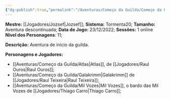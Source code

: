 ```yaml
---
{"dg-publish":true,"permalink":"/Aventuras/Começo da Guilda/Começo da Guilda/","noteIcon":"","created":"2025-10-13T18:35:24.204-03:00"}
---
```


**Mestre:** [[Jogadores/Jozsef\|Jozsef]];
**Sistema:**  Tormenta20;
**Tamanho:** Aventura descontinuada;
**Data de Jogo:** 23/12/2022;
**Sessões:** 1 online
**Nível dos Personagens**: 11;

**Descrição:** Aventura de início da guilda.

**Personagens e Jogadores:**
- [[Aventuras/Começo da Guilda/Atlas\|Atlas]], de [[Jogadores/Raul Ouros\|Raul Ouros]];
- [[Aventuras/Começo da Guilda/Galakrimm\|Galakrimm]] de [[Jogadores/Raul Teixeira\|Raul Teixeira]];
- [[Aventuras/Começo da Guilda/Mil Vozes\|Mil Vozes]], o bardo das Mil Vozes de [[Jogadores/Thiago Carro\|Thiago Carro]];